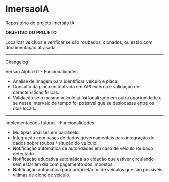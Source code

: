 # ImersaoIA
Repositório do projeto Imersão IA


**OBJETIVO DO PROJETO**

Localizar veícluos e verificar se são roubados, clonados, ou estão com documentação atrasada.

-----

Changelog

Versão Alpha 0.1 - Funcionalidades
 
*   Analise de imagem para identificar veículo e placa.
*   Consulta da placa encontrada em API externa e validação de características físicas.
*   Validação se o mesmo veículo já foi localizado em outra oportunidade e se nesse intervalo de tempo foi possível que se deslocasse entre os dois locais.

-----

Implementações futuras - Funcionalidades
*   Multiplas análises em paralalelo.
*   Integração com bases de dados governamentais para integração de dados sobre roubos / situção do veículo.
*   Notificação automática de autoridades em caso de veículo roubado detectado.
*   Notificação educativa automática ao cidadão que estiver circulando sem estar em dia com pagamento dos impostos.
*   Notificação automática para proprietários de veículos que são possíveis vítimas de clone de veiculo.

